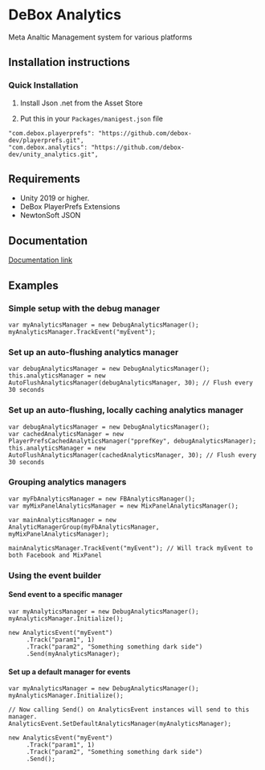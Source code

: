 # DeBox Analytics

Meta Analtic Management system for various platforms

## Installation instructions
### Quick Installation
1. Install Json .net from the Asset Store

2. Put this in your `Packages/manigest.json` file
```
"com.debox.playerprefs": "https://github.com/debox-dev/playerprefs.git",
"com.debox.analytics": "https://github.com/debox-dev/unity_analytics.git",
```

## Requirements
- Unity 2019 or higher.
- DeBox PlayerPrefs Extensions
- NewtonSoft JSON

## Documentation
[Documentation link](https://debox-dev.github.io/unity_analytics/Docs/html/index.html)

## Examples

### Simple setup with the debug manager
```
var myAnalyticsManager = new DebugAnalyticsManager();
myAnalyticsManager.TrackEvent("myEvent");
```

### Set up an auto-flushing analytics manager
```
var debugAnalyticsManager = new DebugAnalyticsManager();
this.analyticsManager = new AutoFlushAnalyticsManager(debugAnalyticsManager, 30); // Flush every 30 seconds 
```

### Set up an auto-flushing, locally caching analytics manager
```
var debugAnalyticsManager = new DebugAnalyticsManager();
var cachedAnalyticsManager = new PlayerPrefsCachedAnalyticsManager("pprefKey", debugAnalyticsManager);
this.analyticsManager = new AutoFlushAnalyticsManager(cachedAnalyticsManager, 30); // Flush every 30 seconds 
```

### Grouping analytics managers
```
var myFbAnalyticsManager = new FBAnalyticsManager();
var myMixPanelAnalyticsManager = new MixPanelAnalyticsManager();

var mainAnalyticsManager = new AnalyticManagerGroup(myFbAnalyticsManager, myMixPanelAnalyticsManager);

mainAnalyticsManager.TrackEvent("myEvent"); // Will track myEvent to both Facebook and MixPanel
```

### Using the event builder
#### Send event to a specific manager
```
var myAnalyticsManager = new DebugAnalyticsManager();
myAnalyticsManager.Initialize();
 
new AnalyticsEvent("myEvent")
     .Track("param1", 1)
     .Track("param2", "Something something dark side")
     .Send(myAnalyticsManager);
```

#### Set up a default manager for events
```
var myAnalyticsManager = new DebugAnalyticsManager();
myAnalyticsManager.Initialize();

// Now calling Send() on AnalyticsEvent instances will send to this manager. 
AnalyticsEvent.SetDefaultAnalyticsManager(myAnalyticsManager);

new AnalyticsEvent("myEvent")
     .Track("param1", 1)
     .Track("param2", "Something something dark side")
     .Send();
```
